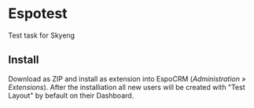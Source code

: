 # Espotest
Test task for Skyeng

## Install

Download as ZIP and install as extension into EspoCRM (*Administration » Extensions*).
After the installiation all new users will be created with "Test Layout" by befault on their Dashboard.
